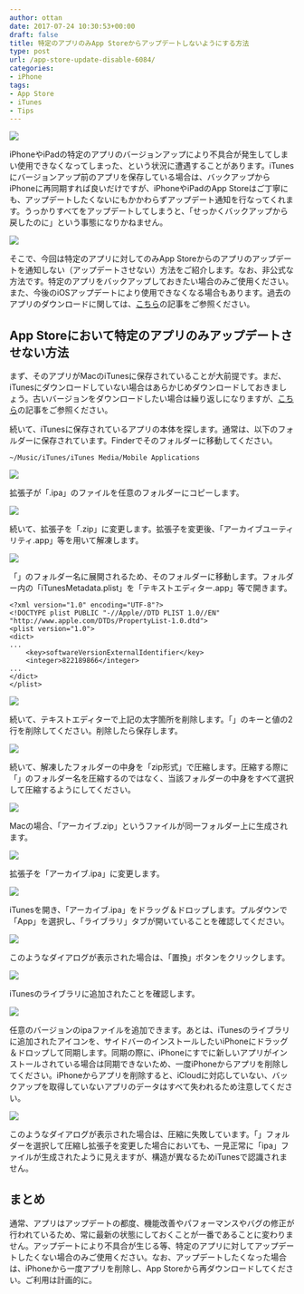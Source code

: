 ```yaml
---
author: ottan
date: 2017-07-24 10:30:53+00:00
draft: false
title: 特定のアプリのみApp Storeからアップデートしないようにする方法
type: post
url: /app-store-update-disable-6084/
categories:
- iPhone
tags:
- App Store
- iTunes
- Tips
---
```


![](/images/2017/07/170724-5975ba4393afe.jpg)






iPhoneやiPadの特定のアプリのバージョンアップにより不具合が発生してしまい使用できなくなってしまった、という状況に遭遇することがあります。iTunesにバージョンアップ前のアプリを保存している場合は、バックアップからiPhoneに再同期すれば良いだけですが、iPhoneやiPadのApp Storeはご丁寧にも、アップデートしたくないにもかかわらずアップデート通知を行なってくれます。うっかりすべてをアップデートしてしまうと、「せっかくバックアップから戻したのに」という事態になりかねません。





![](/images/2017/07/170724-5975bc20b9c96.png)






そこで、今回は特定のアプリに対してのみApp Storeからのアプリのアップデートを通知しない（アップデートさせない）方法をご紹介します。なお、非公式な方法です。特定のアプリをバックアップしておきたい場合のみご使用ください。また、今後のiOSアップデートにより使用できなくなる場合もあります。過去のアプリのダウンロードに関しては、[こちら](/app-store-old-version-apps-6824/)の記事をご参照ください。





## App Storeにおいて特定のアプリのみアップデートさせない方法





まず、そのアプリがMacのiTunesに保存されていることが大前提です。まだ、iTunesにダウンロードしていない場合はあらかじめダウンロードしておきましょう。古いバージョンをダウンロードしたい場合は繰り返しになりますが、[こちら](/app-store-old-version-apps-6824/)の記事をご参照ください。





続いて、iTunesに保存されているアプリの本体を探します。通常は、以下のフォルダーに保存されています。Finderでそのフォルダーに移動してください。




    
    ~/Music/iTunes/iTunes Media/Mobile Applications





![](/images/2017/07/170724-5975bc2ee6ff5.png)






拡張子が「<AppName>.ipa」のファイルを任意のフォルダーにコピーします。





![](/images/2017/07/170724-5975c90ee6752.png)






続いて、拡張子を「<AppName>.zip」に変更します。拡張子を変更後、「アーカイブユーティリティ.app」等を用いて解凍します。





![](/images/2017/07/170724-5975c934d869c.png)






「<AppName>」のフォルダー名に展開されるため、そのフォルダーに移動します。フォルダー内の「iTunesMetadata.plist」を「テキストエディター.app」等で開きます。




    
    <?xml version="1.0" encoding="UTF-8"?>
    <!DOCTYPE plist PUBLIC "-//Apple//DTD PLIST 1.0//EN" "http://www.apple.com/DTDs/PropertyList-1.0.dtd">
    <plist version="1.0">
    <dict>
    ...
    	<key>softwareVersionExternalIdentifier</key>
    	<integer>822189866</integer>
    ...
    </dict>
    </plist>





![](/images/2017/07/170724-5975c9974c94f.png)






続いて、テキストエディターで上記の太字箇所を削除します。「<softwareVersionExternalIdentifier>」のキーと値の2行を削除してください。削除したら保存します。





![](/images/2017/07/170724-5975c9f923233.png)






続いて、解凍したフォルダーの中身を「zip形式」で圧縮します。圧縮する際に「<AppName>」のフォルダー名を圧縮するのではなく、当該フォルダーの中身をすべて選択して圧縮するようにしてください。





![](/images/2017/07/170724-5975ca3b92ea7.png)






Macの場合、「アーカイブ.zip」というファイルが同一フォルダー上に生成されます。





![](/images/2017/07/170724-5975ca5ec8bc3.png)






拡張子を「アーカイブ.ipa」に変更します。





![](/images/2017/07/170724-5975ca70f0d46.png)






iTunesを開き、「アーカイブ.ipa」をドラッグ＆ドロップします。プルダウンで「App」を選択し、「ライブラリ」タブが開いていることを確認してください。





![](/images/2017/07/170724-5975cac60b1d7.png)






このようなダイアログが表示された場合は、「置換」ボタンをクリックします。





![](/images/2017/07/170724-5975cae7f0776.png)






iTunesのライブラリに追加されたことを確認します。





![](/images/2017/07/170724-5975cb00281ad.png)






任意のバージョンのipaファイルを追加できます。あとは、iTunesのライブラリに追加されたアイコンを、サイドバーのインストールしたいiPhoneにドラッグ＆ドロップして同期します。同期の際に、iPhoneにすでに新しいアプリがインストールされている場合は同期できないため、一度iPhoneからアプリを削除してください。iPhoneからアプリを削除すると、iCloudに対応していない、バックアップを取得していないアプリのデータはすべて失われるため注意してください。





![](/images/2017/07/170724-5975caacd2419.png)






このようなダイアログが表示された場合は、圧縮に失敗しています。「<AppName>」フォルダーを選択して圧縮し拡張子を変更した場合においても、一見正常に「ipa」ファイルが生成されたように見えますが、構造が異なるためiTunesで認識されません。





## まとめ





通常、アプリはアップデートの都度、機能改善やパフォーマンスやバグの修正が行われているため、常に最新の状態にしておくことが一番であることに変わりません。アップデートにより不具合が生じる等、特定のアプリに対してアップデートしたくない場合のみご使用ください。なお、アップデートしたくなった場合は、iPhoneから一度アプリを削除し、App Storeから再ダウンロードしてください。ご利用は計画的に。
